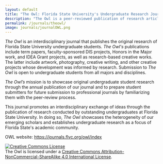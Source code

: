 ```yaml
---
layout: default
title: "The Owl: Florida State University's Undergraduate Research Journal"
description: "The Owl is a peer-reviewed publication of research articles written by Florida State University undergraduates, and is published by student editors in partnership with FSU's Center for Undergraduate Research and Academic Engagement."
permalink: /journals/theowl/
image: journals/journalOWL.png
---
```


*The Owl* is an interdisciplinary journal that publishes the original research of Florida State University undergraduate students. *The Owl's* publications include term papers, faculty-sponsored DIS projects, Honors in the Major work, and IDEA Grant projects, as well as research-based creative works. The latter include artwork, photography, creative writing, and other creative projects whose development was informed by research. Submission to *The Owl* is open to undergraduate students from all majors and disciplines.

*The Owl’s* mission is to showcase original undergraduate student research through the annual publication of our journal and to prepare student submitters for future submission to professional journals by familiarizing them with the peer-review process.

This journal promotes an interdisciplinary exchange of ideas through the publication of research conducted by outstanding undergraduates at Florida State University. In doing so, *The Owl* showcases the heterogeneity of our emerging scholars and establishes undergraduate research as a focus of Florida State's academic community.

OWL website: <a href="https://journals.flvc.org/owl/index" target="_blank">https://journals.flvc.org/owl/index</a>

<a rel="license" href="http://creativecommons.org/licenses/by-nc-sa/4.0/"><img alt="Creative Commons License" style="border-width:0" src="https://i.creativecommons.org/l/by-nc-sa/4.0/88x31.png" /></a><br />The Owl is licensed under a <a rel="license" href="http://creativecommons.org/licenses/by-nc-sa/4.0/">Creative Commons Attribution-NonCommercial-ShareAlike 4.0 International License</a>.
